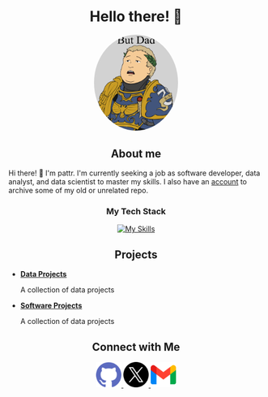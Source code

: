 <h1 align="center">Hello there! 👋</h1>

<div align="center">
    <img src="assets\Bobby G.png" width="33%" style="border-radius:50%;"/>
</div>

<h2 align="center">About me</h2>

Hi there! 👋 I'm pattr. I'm currently seeking a job as software developer, data analyst, and data scientist to master my skills.
I also have an [account](https://github.com/pattlearn) to archive some of my old or unrelated repo.

<h3 align="center">My Tech Stack</h3>
<summary align="center">

[![My Skills](https://skillicons.dev/icons?i=html,css,js,python,c,cpp,git,blender,discord,github,npm,react,sqlite,vscode&theme=dark&perline=7)]()

</summary>

<h2 align="center">Projects</h2>

<ul>
    <li>
        <b><a href="https://github.com/Rattanapatt/data-projects">Data Projects</a></b>
        <p>
        A collection of data projects
        </p>
    </li>
    <li>
        <b><a href="https://github.com/Rattanapatt/software-projects">Software Projects</a></b>
        <p>
        A collection of data projects
        </p>
    </li>
</ul>

<h2 align="center">Connect with Me</h2>

<div align="center" >
<a href="https://github.com/Rattanapatt">
    <img src="assets\github.png" width="50px"/>
</a>
<a href="https://x.com/pattrrat">
    <img src="assets\twitter.png" width="50px"/>
</a>
<a href="mailto:pattrawut.ra@gmail.com">
    <img src="assets\gmail.png" width="50px"/>
</a>

</div>
